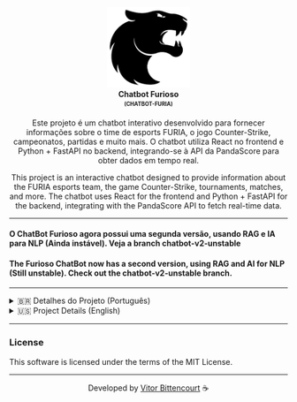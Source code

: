 <p align="center">
  <img src="./frontend/src/assets/Furia_Esports_logo.png" alt="Chatbot Furioso" width="150" /> <br />
  <b>Chatbot Furioso</b> <br />
  <sub><sup><b>(CHATBOT-FURIA)</b></sup></sub> <br />
</p>

<p align="center">
  Este projeto é um chatbot interativo desenvolvido para fornecer informações sobre o time de esports FURIA, o jogo Counter-Strike, campeonatos, partidas e muito mais. O chatbot utiliza React no frontend e Python + FastAPI no backend, integrando-se à API da PandaScore para obter dados em tempo real.
</p>

<p align="center">
  This project is an interactive chatbot designed to provide information about the FURIA esports team, the game Counter-Strike, tournaments, matches, and more. The chatbot uses React for the frontend and Python + FastAPI for the backend, integrating with the PandaScore API to fetch real-time data.
</p>

---

#### O ChatBot Furioso agora possui uma segunda versão, usando RAG e IA para NLP (Ainda instável). Veja a branch chatbot-v2-unstable

#### The Furioso ChatBot now has a second version, using RAG and AI for NLP (Still unstable). Check out the chatbot-v2-unstable branch.

---

<details> <summary>🇧🇷 Detalhes do Projeto (Português)</summary>

## Resumo do Projeto

O **Chatbot Furioso** é uma aplicação web que permite aos usuários interagir com um chatbot para obter informações sobre o time FURIA Esports e o cenário competitivo de CS. Ele responde a perguntas sobre próximos jogos, resultados de partidas, estatísticas de jogadores, mapas, armas, campeonatos e muito mais.

---

## Estrutura do Projeto

### Estrutura de Pastas

```
chatbot-furia  
├── backend  
│   ├── main.py  
│   ├── requirements.txt  
│   └── pycache/  
├── frontend  
│   ├── .gitignore  
│   ├── eslint.config.js  
│   ├── index.html  
│   ├── package.json  
│   ├── README.md  
│   ├── vite.config.js  
│   ├── public/  
│   │   └── vite.svg  
│   └── src/  
│       ├── App.css  
│       ├── App.jsx  
│       ├── index.css  
│       ├── main.jsx  
│       └── assets/  
│           ├── favicon/  
│           │   ├── favicon-32x32.png  
│           │   └── site.webmanifest  
│           └── ...  
└── venv/
```

---

### Backend

- **`main.py`**: Contém a API desenvolvida com FastAPI, responsável por fornecer dados ao chatbot.
- **`requirements.txt`**: Lista de dependências do backend.

### Frontend

- **`App.jsx`**: Componente principal do chatbot, responsável pela interface e lógica de interação.
- **`index.html`**: Estrutura HTML principal do frontend.
- **`vite.config.js`**: Configuração do Vite para o projeto React.
- **`App.css` e `index.css`**: Estilos personalizados para o chatbot.

---

## Funcionalidades

- **Próximos Jogos**: Informações sobre as próximas partidas do time FURIA.
- **Últimos Resultados**: Resultados das partidas mais recentes da FURIA.
- **Lineup**: Lista de jogadores do time (especifique masculino ou feminino).
- **Estatísticas de Jogadores**: Dados como kills, deaths e ADR de jogadores específicos da FURIA.
- **Mapas**: Lista de mapas disponíveis no CS2.
- **Armas**: Informações sobre as armas do jogo.
- **Campeonatos**: Detalhes sobre campeonatos em andamento e futuros.
- **Sobre a FURIA**: Informações gerais sobre a organização FURIA Esports.

---

## Tecnologias e Ferramentas Utilizadas

### Frontend

- **React**: Biblioteca JavaScript para construção de interfaces de usuário.
- **Vite**: Ferramenta de build rápida para projetos frontend.
- **CSS**: Estilização da interface.

### Backend

- **FastAPI**: Framework para construção de APIs rápidas e performáticas.
- **Uvicorn**: Servidor ASGI para rodar a aplicação FastAPI.
- **Requests**: Biblioteca para realizar requisições HTTP.

### API Utilizada

- **PandaScore API**: API utilizada para obter dados sobre times, partidas, jogadores, mapas e campeonatos de CS2.

---

## Instruções de Uso

### Pré-requisitos

- Node.js e npm instalados para o frontend.
- Python 3.10+ instalado para o backend.

### Configuração do Backend

1. Navegue até a pasta `backend`:
   ```bash
   cd backend
   ```

2. Instale as dependências:
   ```bash
   pip install -r requirements.txt
   ```

3. Inicie o servidor:
   ```bash
   uvicorn main:app --reload
   ```

### Configuração do Frontend

1. Navegue até a pasta `frontend`:
   ```bash
   cd frontend
   ```

2. Instale as dependências:
   ```bash
   npm install
   ```

3. Inicie o Servidor de Desenvolvimento:
   ```bash
   npm run dev
   ```

[Assista ao vídeo mostrando como rodar](https://drive.google.com/file/d/1F5n5u_4LPr0EhzODQp9xMtJ3gIotUKuf/view?usp=sharing)

---

### Acessando o Chatbot

- O frontend estará disponível em `http://localhost:5173`.
- O backend estará disponível em `http://localhost:8000`.

---

### Comandos Disponíveis

Aqui estão alguns exemplos de comandos que o chatbot entende:

- **Sobre a FURIA**: "Quem é a FURIA?"
- **Próximo Jogo**: "Qual o próximo jogo da FURIA?"
- **Últimos Resultados**: "Qual foi o último jogo da FURIA?"
- **Lineup**: "Quem está na lineup masculina da FURIA?"
- **Mapas**: "Quais são os mapas do CS?"
- **Armas**: "Quais são as armas do jogo?"
- **Próximas Partidas**: "Quais são as próximas partidas?"
- **Campeonatos Atuais**: "Quais campeonatos estão rolando?"
- **Campeonatos Futuros**: "Quais são os próximos campeonatos?"
- **Estatísticas de Jogadores**: "Quais são as estatísticas do jogador [nome]?"


[Assista ao vídeo de funcionamento do ChatBot](https://drive.google.com/file/d/1VfLtNuTj5rxNgKKWLnjZJH7uc2ol3Ejk/view?usp=drive_link)

---

</details>

<details> <summary>🇺🇸 Project Details (English)</summary>

## Project Summary

The **Chatbot Furioso** is a web application that allows users to interact with a chatbot to get information about the FURIA Esports team and the competitive CS scene. It answers questions about upcoming games, match results, player statistics, maps, weapons, tournaments, and more.

---

## Project Structure

### Folder Structure

```
chatbot-furia  
├── backend  
│   ├── main.py  
│   ├── requirements.txt  
│   └── pycache/  
├── frontend  
│   ├── .gitignore  
│   ├── eslint.config.js  
│   ├── index.html  
│   ├── package.json  
│   ├── README.md  
│   ├── vite.config.js  
│   ├── public/  
│   │   └── vite.svg  
│   └── src/  
│       ├── App.css  
│       ├── App.jsx  
│       ├── index.css  
│       ├── main.jsx  
│       └── assets/  
│           ├── favicon/  
│           │   ├── favicon-32x32.png  
│           │   └── site.webmanifest  
│           └── ...  
└── venv/
```

---

### Backend

- **`main.py`**: Contains the API developed with FastAPI, responsible for providing data to the chatbot.
- **`requirements.txt`**: List of backend dependencies.

### Frontend

- **`App.jsx`**: Main component of the chatbot, responsible for the interface and interaction logic.
- **`index.html`**: Main HTML structure of the frontend.
- **`vite.config.js`**: Vite configuration for the React project.
- **`App.css` and `index.css`**: Custom styles for the chatbot.

---

## Features

- **Upcoming Games**: Information about FURIA's next matches.
- **Recent Results**: Results of FURIA's most recent matches.
- **Lineup**: List of team players (specify male or female).
- **Player Statistics**: Data such as kills, deaths, and ADR for specific FURIA players.
- **Maps**: List of available maps in CS2.
- **Weapons**: Information about the game's weapons.
- **Tournaments**: Details about ongoing and upcoming tournaments.
- **About FURIA**: General information about the FURIA Esports organization.

---

## Technologies and Tools Used

### Frontend

- **React**: JavaScript library for building user interfaces.
- **Vite**: Fast build tool for frontend projects.
- **CSS**: Styling for the interface.

### Backend

- **FastAPI**: Framework for building fast and performant APIs.
- **Uvicorn**: ASGI server to run the FastAPI application.
- **Requests**: Library for making HTTP requests.

### API Used

- **PandaScore API**: API used to fetch data about teams, matches, players, maps, and CS2 tournaments.

---

## Usage Instructions

### Prerequisites

- Node.js and npm installed for the frontend.
- Python 3.10+ installed for the backend.

### Backend Setup

1. Navigate to the `backend` folder:
   ```bash
   cd backend
   ```

2. Install dependencies:
   ```bash
   pip install -r requirements.txt
   ```

3. Start the server:
   ```bash
   uvicorn main:app --reload
   ```

[Watch the video showing how to run](https://drive.google.com/file/d/1F5n5u_4LPr0EhzODQp9xMtJ3gIotUKuf/view?usp=sharing)

### Frontend Setup

1. Navigate to the `frontend` folder:
   ```bash
   cd frontend
   ```

2. Install dependencies:
   ```bash
   npm install
   ```

3. Start the Development Server:
   ```bash
   npm run dev
   ```

---

### Accessing the Chatbot

- The frontend will be available at `http://localhost:5173`.
- The backend will be available at `http://localhost:8000`.

---

### Available Commands

Here are some examples of commands the chatbot understands:

- **About FURIA**: "Who is FURIA?"
- **Next Game**: "What is FURIA's next game?"
- **Recent Results**: "What was FURIA's last game?"
- **Lineup**: "Who is in FURIA's male lineup?"
- **Maps**: "What are the CS maps?"
- **Weapons**: "What are the weapons in the game?"
- **Upcoming Matches**: "What are the upcoming matches?"
- **Current Tournaments**: "What tournaments are happening?"
- **Future Tournaments**: "What are the next tournaments?"
- **Player Statistics**: "What are the stats for player [name]?"

[Watch the video showing the Chatbot working](https://drive.google.com/file/d/1VfLtNuTj5rxNgKKWLnjZJH7uc2ol3Ejk/view?usp=drive_link)

</details>

---

### License

This software is licensed under the terms of the MIT License.

---

<div align="center">

Developed by [Vitor Bittencourt](https://linktr.ee/vv_bittencourt) ☕

</div>